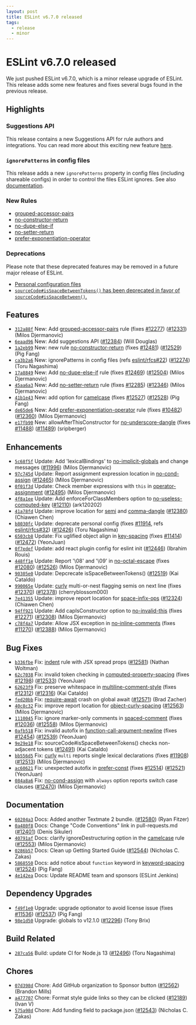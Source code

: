 ```yaml
---
layout: post
title: ESLint v6.7.0 released
tags:
  - release
  - minor
---
```

# ESLint v6.7.0 released

We just pushed ESLint v6.7.0, which is a minor release upgrade of ESLint. This release adds some new features and fixes several bugs found in the previous release.


## Highlights

### Suggestions API

This release contains a new Suggestions API for rule authors and integrations. You can read more about this exciting new feature [here](/docs/developer-guide/working-with-rules#providing-suggestions).

### `ignorePatterns` in config files

This release adds a new `ignorePatterns` property in config files (including shareable configs) in order to control the files ESLint ignores. See also [documentation](https://eslint.org/docs/user-guide/configuring#ignoring-files-and-directories).

### New Rules

* [grouped-accessor-pairs](/docs/rules/grouped-accessor-pairs)
* [no-constructor-return](/docs/rules/no-constructor-return)
* [no-dupe-else-if](/docs/rules/no-dupe-else-if)
* [no-setter-return](/docs/rules/no-setter-return)
* [prefer-exponentiation-operator](/docs/rules/prefer-exponentiation-operator)

### Deprecations

Please note that these deprecated features may be removed in a future major release of ESLint.

* [Personal configuration files](/docs/user-guide/configuring#personal-configuration-file-deprecated)
* [`sourceCode#isSpaceBetweenTokens()` has been deprecated in favor of `sourceCode#isSpaceBetween()`.](/docs/developer-guide/working-with-rules#deprecated)

## Features

* [`312a88f`](https://github.com/eslint/eslint/commit/312a88f2230082d898b7d8d82f8af63cb352e55a) New: Add [grouped-accessor-pairs](/docs/rules/grouped-accessor-pairs) rule (fixes [#12277](https://github.com/eslint/eslint/issues/12277)) ([#12331](https://github.com/eslint/eslint/issues/12331)) (Milos Djermanovic)
* [`6eaad96`](https://github.com/eslint/eslint/commit/6eaad964ff159d0a38de96c1104782ffe6858c78) New: Add suggestions API ([#12384](https://github.com/eslint/eslint/issues/12384)) (Will Douglas)
* [`1a2eb99`](https://github.com/eslint/eslint/commit/1a2eb99f11c65813bba11d6576a06cff2b823cc9) New: new rule [no-constructor-return](/docs/rules/no-constructor-return) (fixes [#12481](https://github.com/eslint/eslint/issues/12481)) ([#12529](https://github.com/eslint/eslint/issues/12529)) (Pig Fang)
* [`ca3b2a6`](https://github.com/eslint/eslint/commit/ca3b2a62c9e829dc4534bca3643d6bc729b46df0) New: ignorePatterns in config files (refs [eslint/rfcs#22](https://github.com/eslint/rfcs/issues/22)) ([#12274](https://github.com/eslint/eslint/issues/12274)) (Toru Nagashima)
* [`17a8849`](https://github.com/eslint/eslint/commit/17a8849491a983f6cb8e98da8c0c9d52ff5f2aa6) New: Add [no-dupe-else-if](/docs/rules/no-dupe-else-if) rule (fixes [#12469](https://github.com/eslint/eslint/issues/12469)) ([#12504](https://github.com/eslint/eslint/issues/12504)) (Milos Djermanovic)
* [`45aa6a3`](https://github.com/eslint/eslint/commit/45aa6a3ba3486f1b116c5daab6432d144e5ea574) New: Add [no-setter-return](/docs/rules/no-setter-return) rule (fixes [#12285](https://github.com/eslint/eslint/issues/12285)) ([#12346](https://github.com/eslint/eslint/issues/12346)) (Milos Djermanovic)
* [`41b1e43`](https://github.com/eslint/eslint/commit/41b1e4308c1cb01c8b00cc8adc36440e77854117) New: add option for [camelcase](/docs/rules/camelcase) (fixes [#12527](https://github.com/eslint/eslint/issues/12527)) ([#12528](https://github.com/eslint/eslint/issues/12528)) (Pig Fang)
* [`de65de6`](https://github.com/eslint/eslint/commit/de65de6e488112a602949e6a5d27dd4c754b003c) New: Add [prefer-exponentiation-operator](/docs/rules/prefer-exponentiation-operator) rule (fixes [#10482](https://github.com/eslint/eslint/issues/10482)) ([#12360](https://github.com/eslint/eslint/issues/12360)) (Milos Djermanovic)
* [`e17fb90`](https://github.com/eslint/eslint/commit/e17fb90f5817d16081e690eb06b7720afcb9fa2a) New: allowAfterThisConstructor for [no-underscore-dangle](/docs/rules/no-underscore-dangle) (fixes [#11488](https://github.com/eslint/eslint/issues/11488)) ([#11489](https://github.com/eslint/eslint/issues/11489)) (sripberger)




## Enhancements


* [`5c68f5f`](https://github.com/eslint/eslint/commit/5c68f5feeb4a6c0cb53ff76b2fd255b5bfa69c93) Update: Add 'lexicalBindings' to [no-implicit-globals](/docs/rules/no-implicit-globals) and change messages ([#11996](https://github.com/eslint/eslint/issues/11996)) (Milos Djermanovic)
* [`97c745d`](https://github.com/eslint/eslint/commit/97c745dc277febbea82552a4d9186e3df847f860) Update: Report assignment expression location in [no-cond-assign](/docs/rules/no-cond-assign) ([#12465](https://github.com/eslint/eslint/issues/12465)) (Milos Djermanovic)
* [`0f01f3d`](https://github.com/eslint/eslint/commit/0f01f3d0807c580631c2fdcff29192a64a870637) Update: Check member expressions with `this` in [operator-assignment](/docs/rules/operator-assignment) ([#12495](https://github.com/eslint/eslint/issues/12495)) (Milos Djermanovic)
* [`4f8a1ee`](https://github.com/eslint/eslint/commit/4f8a1ee1c26ccb5882e5e83ea7eab2f406c7476b) Update: Add enforceForClassMembers option to [no-useless-computed-key](/docs/rules/no-useless-computed-key) ([#12110](https://github.com/eslint/eslint/issues/12110)) (ark120202)
* [`41a78fd`](https://github.com/eslint/eslint/commit/41a78fd7ce245cad8ff6a96c42f5840688849427) Update: improve location for [semi](/docs/rules/semi) and [comma-dangle](/docs/rules/comma-dangle) ([#12380](https://github.com/eslint/eslint/issues/12380)) (Chiawen Chen)
* [`b8030fc`](https://github.com/eslint/eslint/commit/b8030fc23e88f57a04d955b3befd1ab0fc2c5d10) Update: deprecate personal config (fixes [#11914](https://github.com/eslint/eslint/issues/11914), refs [eslint/rfcs#32](https://github.com/eslint/rfcs/issues/32)) ([#12426](https://github.com/eslint/eslint/issues/12426)) (Toru Nagashima)
* [`6503cb8`](https://github.com/eslint/eslint/commit/6503cb8d99e549fece53b80b110e890a7978b9fd) Update: Fix uglified object align in [key-spacing](/docs/rules/key-spacing) (fixes [#11414](https://github.com/eslint/eslint/issues/11414)) ([#12472](https://github.com/eslint/eslint/issues/12472)) (YeonJuan)
* [`0f7edef`](https://github.com/eslint/eslint/commit/0f7edefdc1576d5e3e7ef89083002b0a4a31f039) Update: add react plugin config for eslint init ([#12446](https://github.com/eslint/eslint/issues/12446)) (Ibrahim Rouis)
* [`448ff1e`](https://github.com/eslint/eslint/commit/448ff1e53734c503fb9e7e6802c1c7e441d4c019) Update: Report '\08' and '\09' in [no-octal-escape](/docs/rules/no-octal-escape) (fixes [#12080](https://github.com/eslint/eslint/issues/12080)) ([#12526](https://github.com/eslint/eslint/issues/12526)) (Milos Djermanovic)
* [`90305e0`](https://github.com/eslint/eslint/commit/90305e017c2c5fba0b4b62f41b180910b4baeedb) Update: Depcrecate isSpaceBetweenTokens() ([#12519](https://github.com/eslint/eslint/issues/12519)) (Kai Cataldo)
* [`990065e`](https://github.com/eslint/eslint/commit/990065e5f58b6cc6922ab6cee5b97bfc56a6237a) Update: [curly](/docs/rules/curly) multi-or-nest flagging semis on next line (fixes [#12370](https://github.com/eslint/eslint/issues/12370)) ([#12378](https://github.com/eslint/eslint/issues/12378)) (cherryblossom000)
* [`7e41355`](https://github.com/eslint/eslint/commit/7e41355b19a8ef347620dd7c0dde491c3460937b) Update: improve report location for [space-infix-ops](/docs/rules/space-infix-ops) ([#12324](https://github.com/eslint/eslint/issues/12324)) (Chiawen Chen)
* [`94ff921`](https://github.com/eslint/eslint/commit/94ff921689115f856578159564ee1968b4b914be) Update: Add capIsConstructor option to [no-invalid-this](/docs/rules/no-invalid-this) (fixes [#12271](https://github.com/eslint/eslint/issues/12271)) ([#12308](https://github.com/eslint/eslint/issues/12308)) (Milos Djermanovic)
* [`c78f4a7`](https://github.com/eslint/eslint/commit/c78f4a73de68f81cd41132b46d4840b91599d599) Update: Allow JSX exception in [no-inline-comments](/docs/rules/no-inline-comments) (fixes [#11270](https://github.com/eslint/eslint/issues/11270)) ([#12388](https://github.com/eslint/eslint/issues/12388)) (Milos Djermanovic)




## Bug Fixes


* [`b336fbe`](https://github.com/eslint/eslint/commit/b336fbedecd85731611fdc2dfd8edb635a8b1c39) Fix: [indent](/docs/rules/indent) rule with JSX spread props ([#12581](https://github.com/eslint/eslint/issues/12581)) (Nathan Woltman)
* [`62c7038`](https://github.com/eslint/eslint/commit/62c7038a493d89e4a7b14ac673a063d09d04057b) Fix: invalid token checking in [computed-property-spacing](/docs/rules/computed-property-spacing) (fixes [#12198](https://github.com/eslint/eslint/issues/12198)) ([#12533](https://github.com/eslint/eslint/issues/12533)) (YeonJuan)
* [`62623f9`](https://github.com/eslint/eslint/commit/62623f9f611a3adb79696304760a2fd14be8afbc) Fix: preserve whitespace in [multiline-comment-style](/docs/rules/multiline-comment-style) (fixes [#12312](https://github.com/eslint/eslint/issues/12312)) ([#12316](https://github.com/eslint/eslint/issues/12316)) (Kai Cataldo)
* [`fed20bb`](https://github.com/eslint/eslint/commit/fed20bb039cf9f53adfcf93e467f418c5e958f45) Fix: [require-await](/docs/rules/require-await) crash on global await ([#12571](https://github.com/eslint/eslint/issues/12571)) (Brad Zacher)
* [`40c8c32`](https://github.com/eslint/eslint/commit/40c8c3264c7c383d98c9faf9c4cb4f8b75aee40f) Fix: improve report location for [object-curly-spacing](/docs/rules/object-curly-spacing) ([#12563](https://github.com/eslint/eslint/issues/12563)) (Milos Djermanovic)
* [`1110045`](https://github.com/eslint/eslint/commit/1110045e0d28a461e75d2f57d5f01533d59ef239) Fix: ignore marker-only comments in [spaced-comment](/docs/rules/spaced-comment) (fixes [#12036](https://github.com/eslint/eslint/issues/12036)) ([#12558](https://github.com/eslint/eslint/issues/12558)) (Milos Djermanovic)
* [`0afb518`](https://github.com/eslint/eslint/commit/0afb518d1f139376245613dddd8eaef32b52d619) Fix: invalid autofix in [function-call-argument-newline](/docs/rules/function-call-argument-newline) (fixes [#12454](https://github.com/eslint/eslint/issues/12454)) ([#12539](https://github.com/eslint/eslint/issues/12539)) (YeonJuan)
* [`9e29e18`](https://github.com/eslint/eslint/commit/9e29e189752f06362fd1956659e07834efb746a5) Fix: sourceCode#isSpaceBetweenTokens() checks non-adjacent tokens ([#12491](https://github.com/eslint/eslint/issues/12491)) (Kai Cataldo)
* [`bb556d5`](https://github.com/eslint/eslint/commit/bb556d5fd735ad2dcea322082edcc07a58105ce9) Fix: [curly](/docs/rules/curly) `multi` reports single lexical declarations (fixes [#11908](https://github.com/eslint/eslint/issues/11908)) ([#12513](https://github.com/eslint/eslint/issues/12513)) (Milos Djermanovic)
* [`ac60621`](https://github.com/eslint/eslint/commit/ac606217d4beebc35b865d14a7f9723fd21faa48) Fix: unexpected autofix in [prefer-const](/docs/rules/prefer-const) (fixes [#12514](https://github.com/eslint/eslint/issues/12514)) ([#12521](https://github.com/eslint/eslint/issues/12521)) (YeonJuan)
* [`084a8a6`](https://github.com/eslint/eslint/commit/084a8a63a749232681fefe9bdac6802efdcdc8a8) Fix: [no-cond-assign](/docs/rules/no-cond-assign) with `always` option reports switch case clauses ([#12470](https://github.com/eslint/eslint/issues/12470)) (Milos Djermanovic)




## Documentation


* [`60204a3`](https://github.com/eslint/eslint/commit/60204a3620e33a078c1c35fa2e5d839a16c627ff) Docs: Added another Textmate 2 bundle. ([#12580](https://github.com/eslint/eslint/issues/12580)) (Ryan Fitzer)
* [`0a480f8`](https://github.com/eslint/eslint/commit/0a480f8307a0e438032f484254941e6426748143) Docs: Change "Code Conventions" link in pull-requests.md ([#12401](https://github.com/eslint/eslint/issues/12401)) (Denis Sikuler)
* [`40791af`](https://github.com/eslint/eslint/commit/40791af69efde1701690637603ad37d41e15a727) Docs: clarify ignoreDestructuring option in the [camelcase](/docs/rules/camelcase) rule ([#12553](https://github.com/eslint/eslint/issues/12553)) (Milos Djermanovic)
* [`0286b57`](https://github.com/eslint/eslint/commit/0286b5730501b391c74e069db46849f0de0885d2) Docs: Clean up Getting Started Guide ([#12544](https://github.com/eslint/eslint/issues/12544)) (Nicholas C. Zakas)
* [`5868550`](https://github.com/eslint/eslint/commit/586855060afb3201f4752be8820dc85703b523a6) Docs: add notice about `function` keyword in [keyword-spacing](/docs/rules/keyword-spacing) ([#12524](https://github.com/eslint/eslint/issues/12524)) (Pig Fang)
* [`4e142ea`](https://github.com/eslint/eslint/commit/4e142ea411dfb692b6e2a69cd5f1204ade4dd58a) Docs: Update README team and sponsors (ESLint Jenkins)




## Dependency Upgrades


* [`f49f1e0`](https://github.com/eslint/eslint/commit/f49f1e0a69afa49f6548af7b2c0e6347e1ea022d) Upgrade: upgrade optionator to avoid license issue (fixes [#11536](https://github.com/eslint/eslint/issues/11536)) ([#12537](https://github.com/eslint/eslint/issues/12537)) (Pig Fang)
* [`98e1d50`](https://github.com/eslint/eslint/commit/98e1d50273f31c2a7b59772298280ed7305274c8) Upgrade: globals to v12.1.0 ([#12296](https://github.com/eslint/eslint/issues/12296)) (Tony Brix)




## Build Related


* [`287ca56`](https://github.com/eslint/eslint/commit/287ca562811d037bde09a47af7f5b9c7b741e022) Build: update CI for Node.js 13 ([#12496](https://github.com/eslint/eslint/issues/12496)) (Toru Nagashima)




## Chores


* [`07d398d`](https://github.com/eslint/eslint/commit/07d398d91d5b6d0247e58b1f8ea64bb5acd570a8) Chore: Add GitHub organization to Sponsor button ([#12562](https://github.com/eslint/eslint/issues/12562)) (Brandon Mills)
* [`a477707`](https://github.com/eslint/eslint/commit/a47770706ac59633dcd73e886d1a7282b324ee06) Chore: Format style guide links so they can be clicked ([#12189](https://github.com/eslint/eslint/issues/12189)) (Ivan V)
* [`575a98d`](https://github.com/eslint/eslint/commit/575a98d724b2688f1e9c83744c5dc9ffe9a7bfb4) Chore: Add funding field to package.json ([#12543](https://github.com/eslint/eslint/issues/12543)) (Nicholas C. Zakas)
